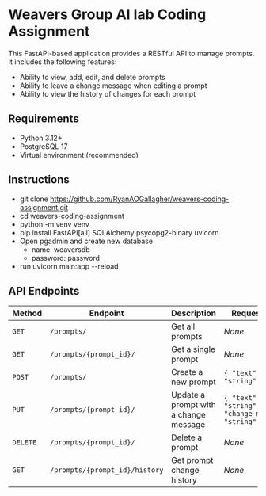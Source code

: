 # Weavers Group AI lab Coding Assignment
This FastAPI-based application provides a RESTful API to manage prompts.  
It includes the following features:

- Ability to view, add, edit, and delete prompts  
- Ability to leave a change message when editing a prompt  
- Ability to view the history of changes for each prompt  

## Requirements
- Python 3.12+
- PostgreSQL 17
- Virtual environment (recommended)

## Instructions
 - git clone https://github.com/RyanAOGallagher/weavers-coding-assignment.git
 - cd weavers-coding-assignment
 - python -m venv venv
 - pip install FastAPI[all] SQLAlchemy psycopg2-binary uvicorn
 - Open pgadmin and create new database 
   - name: weaversdb
   - password: password
 - run uvicorn main:app --reload
 

## API Endpoints

| Method  | Endpoint                        | Description                               | Request Body |
|---------|---------------------------------|-------------------------------------------|--------------|
| `GET`   | `/prompts/`                     | Get all prompts                          | *None*       |
| `GET`   | `/prompts/{prompt_id}/`         | Get a single prompt                      | *None*       |
| `POST`  | `/prompts/`                     | Create a new prompt                      | `{ "text": "string" }` |
| `PUT`   | `/prompts/{prompt_id}/`         | Update a prompt with a change message    | `{ "text": "string", "change_message": "string" }` |
| `DELETE`| `/prompts/{prompt_id}/`         | Delete a prompt                          | *None*       |
| `GET`   | `/prompts/{prompt_id}/history`  | Get prompt change history                | *None*       |

